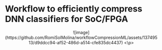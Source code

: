 # Workflow to efficiently compress DNN classifiers for SoC/FPGA

<p align="center">
![image](https://github.com/RomiSolMolina/workflowCompressionML/assets/13749513/d9ddcc94-af52-486d-a514-cfe835dc4437)
<\p>

